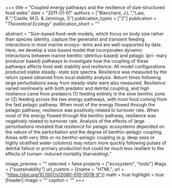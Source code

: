 +++
title = "Coupled energy pathways and the resilience of size-structured food webs"
date = "2011-01-01"
authors = ["Blanchard, J.L.","Law, R.","Castle, M.D. & Jennings, S"]
publication_types = ["2"]
publication = "_Theoretical Ecology_"
publication_short = ""

abstract = "Size-based food-web models, which focus on body size rather than species identity, capture the generalist and transient feeding interactions in most marine ecosys- tems and are well-supported by data. Here, we develop a size-based model that incorporates dynamic interactions between marine benthic (detritus-based) and pelagic (pri- mary producer based) pathways to investigate how the coupling of these pathways affects food web stability and resilience. All model configurations produced stable steady- state size spectra. Resilience was measured by the return speed obtained from local stability analysis. Return times following large perturbations away from steady-state were also measured. Resilience varied nonlinearly with both predator and detrital coupling, and high resilience came from predators (1) feeding entirely in the slow benthic zone or (2) feeding across the two energy pathways, with most food coming from the fast pelagic pathway. When most of the energy flowed through the pelagic pathway, resilience was positively related to turnover rate. When most of the energy flowed through the benthic pathway, resilience was negatively related to turnover rate. Analysis of the effects of large perturbations revealed that resilience for pelagic ecosystems depended on the nature of the perturbation and the degree of benthic–pelagic coupling. Areas with very little or no benthic–pelagic coupling (e.g. deep seas or highly stratified water columns) may return more quickly following pulses of detrital fallout or primary production but could be much less resilient to the effects of human- induced mortality (harvesting)."

image_preview = ""
selected = false
projects = ["ecosystem", "tools"]
#tags = ["sustainability"]
url_custom = [{name = "HTML", url = "https://doi.org/10.1007/s12080-010-0078-9"}]
math = true
highlight = true
[header]
image = ""
caption = ""
+++


